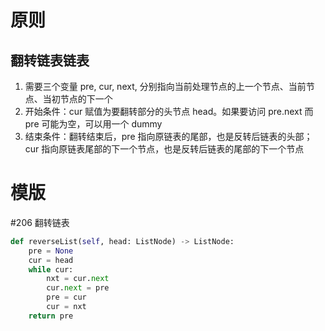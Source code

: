 # 原则

## 翻转链表链表

1. 需要三个变量 pre, cur, next, 分别指向当前处理节点的上一个节点、当前节点、当初节点的下一个
2. 开始条件：cur 赋值为要翻转部分的头节点 head。如果要访问 pre.next 而 pre 可能为空，可以用一个 dummy
3. 结束条件：翻转结束后，pre 指向原链表的尾部，也是反转后链表的头部；cur 指向原链表尾部的下一个节点，也是反转后链表的尾部的下一个节点

# 模版
#206 翻转链表
```python
def reverseList(self, head: ListNode) -> ListNode:
    pre = None
    cur = head
    while cur:
        nxt = cur.next
        cur.next = pre
        pre = cur
        cur = nxt
    return pre
```
